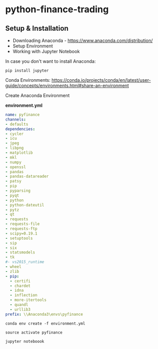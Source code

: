# python-finance-trading

## Setup & Installation

- Downloading Anaconda - https://www.anaconda.com/distribution/
- Setup Environment
- Working with Jupyter Notebook

In case you don't want to install Anaconda:

```
pip install jupyter
```

Conda Environments:
https://conda.io/projects/conda/en/latest/user-guide/concepts/environments.html#share-an-environment

Create Anaconda Environment

**environment.yml**
```yml
name: pyfinance
channels:
- defaults
dependencies:
- cycler
- icu
- jpeg
- libpng
- matplotlib
- mkl
- numpy
- openssl
- pandas
- pandas-datareader
- patsy
- pip
- pyparsing
- pyqt
- python
- python-dateutil
- pytz
- qt
- requests
- requests-file
- requests-ftp
- scipy=0.19.1
- setuptools
- sip
- six
- statsmodels
- tk
#- vs2015_runtime
- wheel
- zlib
- pip:
  - certifi
  - chardet
  - idna
  - inflection
  - more-itertools
  - quandl
  - urllib3
prefix: \\Anaconda3\envs\pyfinance
```

```
conda env create -f environment.yml
```

```
source activate pyfinance
```

```
jupyter noteboook
```
